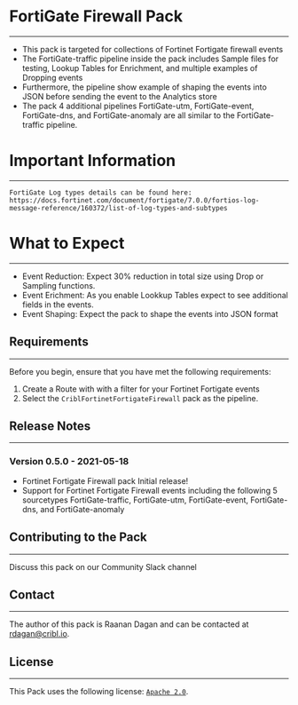 # FortiGate Firewall Pack
----
* This pack is targeted for collections of Fortinet Fortigate firewall events
* The FortiGate-traffic pipeline inside the pack includes Sample files for testing, Lookup Tables for Enrichment, and multiple examples of Dropping events
* Furthermore, the pipeline show example of shaping the events into JSON before sending the event to the Analytics store
* The pack 4 additional pipelines FortiGate-utm, FortiGate-event, FortiGate-dns, and FortiGate-anomaly are all similar to the FortiGate-traffic pipeline. 


# Important Information
---
```
FortiGate Log types details can be found here: https://docs.fortinet.com/document/fortigate/7.0.0/fortios-log-message-reference/160372/list-of-log-types-and-subtypes
```

# What to Expect
---
* Event Reduction:  Expect 30% reduction in total size using Drop or Sampling functions.
* Event Erichment:  As you enable Lookkup Tables expect to see additional fields in the events.
* Event Shaping:  Expect the pack to shape the events into JSON format

## Requirements
---
Before you begin, ensure that you have met the following requirements:

1. Create a Route with with a filter for your Fortinet Fortigate events
2. Select the `CriblFortinetFortigateFirewall` pack as the pipeline.

## Release Notes
---
### Version 0.5.0 - 2021-05-18
* Fortinet Fortigate Firewall pack Initial release!
* Support for Fortinet Fortigate Firewall events including the following 5 sourcetypes FortiGate-traffic, FortiGate-utm, FortiGate-event, FortiGate-dns, and FortiGate-anomaly

## Contributing to the Pack
---
Discuss this pack on our Community Slack channel 

## Contact
---
The author of this pack is Raanan Dagan and can be contacted at <rdagan@cribl.io>.

## License
---
This Pack uses the following license: [`Apache 2.0`](https://github.com/criblio/appscope/blob/master/LICENSE).